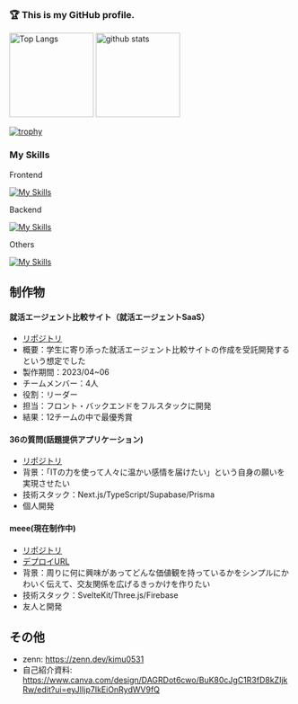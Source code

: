 ### 🏆 This is my GitHub profile.
<p align="left"> 
  <img alt="Top Langs" height="150px" src="https://github-readme-stats.vercel.app/api/top-langs/?username=kimukimuyuya&layout=compact&show_icons=true&theme=onedark" />
  <img alt="github stats" height="150px" src="https://github-readme-stats.vercel.app/api?username=kimukimuyuya&theme=onedark&show_icons=ture" />
</p>

[![trophy](https://github-profile-trophy.vercel.app/?username=kimukimuyuya)](https://github.com/ryo-ma/github-profile-trophy)
### My Skills
Frontend

[![My Skills](https://skillicons.dev/icons?i=html,css,tailwind,bootstrap,js,ts,vue,nextjs,react,svelte)](https://skillicons.dev)

Backend

[![My Skills](https://skillicons.dev/icons?i=ruby,rails,python,django,php,laravel,java,swift)](https://skillicons.dev)

Others

[![My Skills](https://skillicons.dev/icons?i=docker,supabase,vercel,firebase,mysql,postgres,postman,github,r)](https://skillicons.dev)

## 制作物
#### 就活エージェント比較サイト（就活エージェントSaaS）
- [リポジトリ](https://github.com/kimukimuyuya/teamdev-2023)
- 概要：学生に寄り添った就活エージェント比較サイトの作成を受託開発するという想定でした
- 製作期間：2023/04~06
- チームメンバー：4人
- 役割：リーダー
- 担当：フロント・バックエンドをフルスタックに開発
- 結果：12チームの中で最優秀賞

#### 36の質問(話題提供アプリケーション)
- [リポジトリ](https://github.com/kimukimuyuya/36-questions)
- 背景：「ITの力を使って人々に温かい感情を届けたい」という自身の願いを実現させたい
- 技術スタック：Next.js/TypeScript/Supabase/Prisma
- 個人開発

#### meee(現在制作中)
- [リポジトリ](https://github.com/CIATIAT/meee)
- [デプロイURL](https://meee.pages.dev/)
- 背景：周りに何に興味があってどんな価値観を持っているかをシンプルにかわいく伝えて、交友関係を広げるきっかけを作りたい
- 技術スタック：SvelteKit/Three.js/Firebase
- 友人と開発

## その他
- zenn: https://zenn.dev/kimu0531
- 自己紹介資料: https://www.canva.com/design/DAGRDot6cwo/BuK80cJgC1R3fD8kZIjkRw/edit?ui=eyJIIjp7IkEiOnRydWV9fQ

